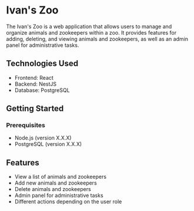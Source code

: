 # Ivan's Zoo

The Ivan's Zoo is a web application that allows users to manage and organize animals and zookeepers within a zoo. It provides features for adding, deleting, and viewing animals and zookeepers, as well as an admin panel for administrative tasks.

## Technologies Used

- Frontend: React
- Backend: NestJS
- Database: PostgreSQL

## Getting Started

### Prerequisites

- Node.js (version X.X.X)
- PostgreSQL (version X.X.X)

## Features

- View a list of animals and zookeepers
- Add new animals and zookeepers
- Delete animals and zookeepers
- Admin panel for administrative tasks
- Different actions depending on the user role
